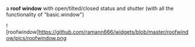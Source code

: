 a **roof window** with open/tilted/closed status and shutter 
(with all the functionality of "basic.window")

![roofwindow]https://github.com/ramann666/widgets/blob/master/roofwindow/pics/roofwindow.png
